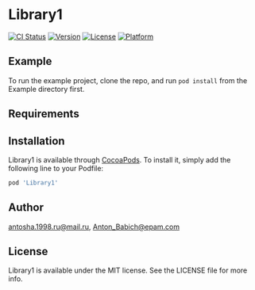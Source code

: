 # Library1

[![CI Status](https://img.shields.io/travis/antosha.1998.ru@mail.ru/Library1.svg?style=flat)](https://travis-ci.org/antosha.1998.ru@mail.ru/Library1)
[![Version](https://img.shields.io/cocoapods/v/Library1.svg?style=flat)](https://cocoapods.org/pods/Library1)
[![License](https://img.shields.io/cocoapods/l/Library1.svg?style=flat)](https://cocoapods.org/pods/Library1)
[![Platform](https://img.shields.io/cocoapods/p/Library1.svg?style=flat)](https://cocoapods.org/pods/Library1)

## Example

To run the example project, clone the repo, and run `pod install` from the Example directory first.

## Requirements

## Installation

Library1 is available through [CocoaPods](https://cocoapods.org). To install
it, simply add the following line to your Podfile:

```ruby
pod 'Library1'
```

## Author

antosha.1998.ru@mail.ru, Anton_Babich@epam.com

## License

Library1 is available under the MIT license. See the LICENSE file for more info.
